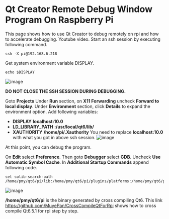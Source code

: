 # Qt Creator Remote Debug Window Program On Raspberry Pi
This page shows how to use Qt Creator to debug remotely on rpi and how to accelerate debugging. Youtube video.
Start an ssh session by executing following command.
```
ssh -X pi@192.168.6.218
```
Get system environment variable DISPLAY.
```
echo $DISPLAY
```
![image](https://github.com/MuyePan/QtCreatorRemoteDebugOnRpi/assets/136073506/9ef3f271-46be-45a2-85a2-3df690224861)

**DO NOT CLOSE THE SSH SESSION DURING DEBUGGING.**

Goto **Projects**
Under **Run** section, on **X11 Forwarding** uncheck **Forward to local display**. 
Under **Environment** section, click **Details** to expand the environment option. Add following variables:
- **DISPLAY** **localhost:10.0**
- **LD_LIBRARY_PATH** **:/usr/local/qt6/lib/**
- **XAUTHORITY** **/home/pi/.Xauthority**
You need to replace **localhost:10.0** with what you got in above ssh session.
![image](https://github.com/MuyePan/QtCreatorRemoteDebugOnRpi/assets/136073506/54e28040-fabd-41b0-8179-a4df4b629504)

At this point, you can debug the program.

On **Edit** select **Preference**. Then goto **Debugger** select **GDB**. Uncheck **Use Automatic Symbol Cache**. In **Additional Startup Commands** append following code.
```
set solib-search-path /home/pmy/qt6/pi/lib:/home/pmy/qt6/pi/plugins/platforms:/home/pmy/qt6/pi/plugins/platforminputcontexts/:/home/pmy/qt6/pi/plugins/imageformats/
```
![image](https://github.com/MuyePan/QtCreatorRemoteDebugOnRpi/assets/136073506/32f48fbc-d0ca-4865-b8ef-5fb28ede8474)

**/home/pmy/qt6/pi** is the binary generated by cross compiling Qt6. This link https://github.com/MuyePan/CrossCompileQtForRpi shows how to cross compile Qt6.5.1 
for rpi step by step.

